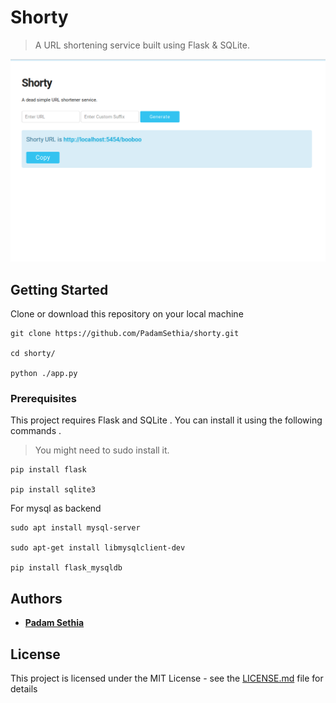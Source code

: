 # Shorty

> A URL shortening service built using Flask & SQLite. 

![Demo image of Shorty](./desc/hero_final.png)
## Getting Started

Clone or download this repository on your local machine 

```
git clone https://github.com/PadamSethia/shorty.git

cd shorty/

python ./app.py
```

### Prerequisites

This project requires Flask and SQLite . You can install it using the following commands . 
>You might need to sudo install it.

```
pip install flask

pip install sqlite3

```
For mysql as backend

```
sudo apt install mysql-server

sudo apt-get install libmysqlclient-dev

pip install flask_mysqldb
```

## Authors

* **[Padam Sethia](https://github.com/PadamSethia)**
## License

This project is licensed under the MIT License - see the [LICENSE.md](LICENSE.md) file for details

